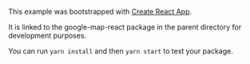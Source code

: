 This example was bootstrapped with [Create React App](https://github.com/facebook/create-react-app).

It is linked to the google-map-react package in the parent directory for development purposes.

You can run `yarn install` and then `yarn start` to test your package.
